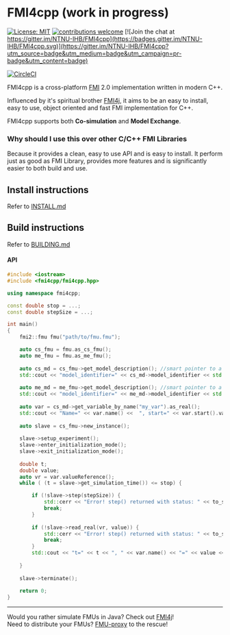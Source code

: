 # FMI4cpp (work in progress)

[![License: MIT](https://img.shields.io/badge/License-MIT-yellow.svg)](https://opensource.org/licenses/MIT)
[![contributions welcome](https://img.shields.io/badge/contributions-welcome-brightgreen.svg?style=flat)](https://github.com/NTNU-IHB/FMU-proxy/issues)
[![Join the chat at https://gitter.im/NTNU-IHB/FMI4cpp](https://badges.gitter.im/NTNU-IHB/FMI4cpp.svg)](https://gitter.im/NTNU-IHB/FMI4cpp?utm_source=badge&utm_medium=badge&utm_campaign=pr-badge&utm_content=badge)


[![CircleCI](https://circleci.com/gh/NTNU-IHB/FMI4cpp/tree/master.svg?style=svg)](https://circleci.com/gh/NTNU-IHB/FMI4cpp/tree/master)

FMI4cpp is a cross-platform [FMI](https://fmi-standard.org/) 2.0 implementation written in modern C++.

Influenced by it's spiritual brother [FMI4j](https://github.com/NTNU-IHB/FMI4j), it aims to be
an easy to install, easy to use, object oriented and fast FMI implementation for C++.    

FMI4cpp supports both **Co-simulation** and **Model Exchange**. <br/>

### Why should I use this over other C/C++ FMI Libraries

Because it provides a clean, easy to use API and is easy to install.
It perform just as good as FMI Library, provides more features and is significantly easier to both build and use.


## Install instructions

Refer to [INSTALL.md](INSTALL.md)

## Build instructions

Refer to [BUILDING.md](BUILDING.md)

#### API

```cpp
#include <iostream> 
#include <fmi4cpp/fmi4cpp.hpp>

using namespace fmi4cpp;

const double stop = ...;
const double stepSize = ...;

int main() 
{
    fmi2::fmu fmu("path/to/fmu.fmu");

    auto cs_fmu = fmu.as_cs_fmu();
    auto me_fmu = fmu.as_me_fmu();
    
    auto cs_md = cs_fmu->get_model_description(); //smart pointer to a cs_model_description instance
    std::cout << "model_identifier=" << cs_md->model_identifier << std::endl;
    
    auto me_md = me_fmu->get_model_description(); //smart pointer to a me_model_description instance
    std::cout << "model_identifier=" << me_md->model_identifier << std::endl;
    
    auto var = cs_md->get_variable_by_name("my_var").as_real();
    std::cout << "Name=" << var.name() <<  ", start=" << var.start().value_or(0) << std::endl;
              
    auto slave = cs_fmu->new_instance();
    
    slave->setup_experiment();
    slave->enter_initialization_mode();
    slave->exit_initialization_mode();
    
    double t;
    double value;
    auto vr = var.valueReference();
    while ( (t = slave->get_simulation_time()) <= stop) {

        if (!slave->step(stepSize)) {
            std::cerr << "Error! step() returned with status: " << to_string(slave->last_status()) << std::endl;
            break;
        }
        
        if (!slave->read_real(vr, value)) {
            std::cerr << "Error! step() returned with status: " << to_string(slave->last_status()) << std::endl;
            break;
        }
        std::cout << "t=" << t << ", " << var.name() << "=" << value << std::endl;
     
    }
    
    slave->terminate();
    
    return 0;
}
```

*** 

Would you rather simulate FMUs in Java? Check out [FMI4j](https://github.com/NTNU-IHB/FMI4j)! <br>
Need to distribute your FMUs? [FMU-proxy](https://github.com/NTNU-IHB/FMU-proxy) to the rescue! 

